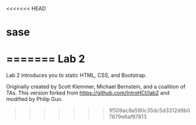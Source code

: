 <<<<<<< HEAD
# sase
=======
Lab 2
====

Lab 2 introduces you to static HTML, CSS, and Bootstrap.

Originally created by Scott Klemmer, Michael Bernstein, and a coalition of TAs. This version forked from https://github.com/IntroHCI/lab2 and modified by Philip Guo.
>>>>>>> 1f509ac9a590c35dc5d3312d9b07679e6af97813
